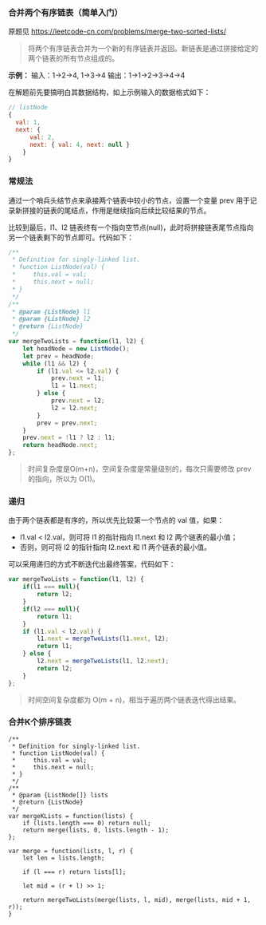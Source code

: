 ### 合并两个有序链表（简单入门）

原题见 https://leetcode-cn.com/problems/merge-two-sorted-lists/

> 将两个有序链表合并为一个新的有序链表并返回。新链表是通过拼接给定的两个链表的所有节点组成的。 

**示例：**
输入：1->2->4, 1->3->4
输出：1->1->2->3->4->4

在解题前先要搞明白其数据结构，如上示例输入的数据格式如下：
```js
// listNode
{
  val: 1,
  next: {
      val: 2,
      next: { val: 4, next: null }
    }
}
```

### 常规法
通过一个哨兵头结节点来承接两个链表中较小的节点，设置一个变量 prev 用于记录新拼接的链表的尾结点，作用是继续指向后续比较结果的节点。

比较到最后，l1、l2 链表终有一个指向空节点(null)，此时将拼接链表尾节点指向另一个链表剩下的节点即可。代码如下：
```js
/**
 * Definition for singly-linked list.
 * function ListNode(val) {
 *     this.val = val;
 *     this.next = null;
 * }
 */
/**
 * @param {ListNode} l1
 * @param {ListNode} l2
 * @return {ListNode}
 */
var mergeTwoLists = function(l1, l2) {
    let headNode = new ListNode();
    let prev = headNode;
    while (l1 && l2) {
        if (l1.val <= l2.val) {
            prev.next = l1;
            l1 = l1.next;
        } else {
            prev.next = l2;
            l2 = l2.next;
        }
        prev = prev.next;
    }
    prev.next = !l1 ? l2 : l1;
    return headNode.next;
};
```
> 时间复杂度是O(m+n)，空间复杂度是常量级别的，每次只需要修改 prev 的指向，所以为 O(1)。

### 递归
由于两个链表都是有序的，所以优先比较第一个节点的 val 值，如果：
* l1.val < l2.val，则可将 l1 的指针指向 l1.next 和 l2 两个链表的最小值；
* 否则，则可将 l2 的指针指向 l2.next 和 l1 两个链表的最小值。

可以采用递归的方式不断迭代出最终答案，代码如下：
```js
var mergeTwoLists = function(l1, l2) {
    if(l1 === null){
        return l2;
    }
    if(l2 === null){
        return l1;
    }
    if (l1.val < l2.val) {
        l1.next = mergeTwoLists(l1.next, l2);
        return l1;
    } else {
        l2.next = mergeTwoLists(l1, l2.next);
        return l2;
    }
};
```

> 时间空间复杂度都为 O(m + n)，相当于遍历两个链表迭代得出结果。

### 合并K个排序链表
```JS
/**
 * Definition for singly-linked list.
 * function ListNode(val) {
 *     this.val = val;
 *     this.next = null;
 * }
 */
/**
 * @param {ListNode[]} lists
 * @return {ListNode}
 */
var mergeKLists = function(lists) {
    if (lists.length === 0) return null;
    return merge(lists, 0, lists.length - 1);
};

var merge = function(lists, l, r) {
    let len = lists.length;

    if (l === r) return lists[l];

    let mid = (r + l) >> 1;

    return mergeTwoLists(merge(lists, l, mid), merge(lists, mid + 1, r));
}
```
